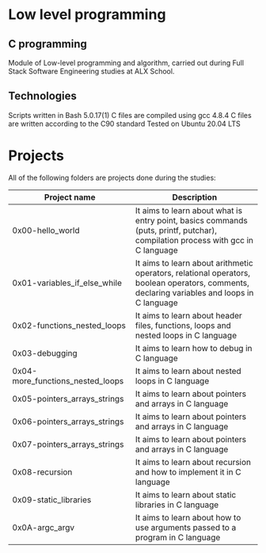 # Low level programming  
## C programming 
Module of Low-level programming and algorithm, carried out during Full Stack Software Engineering studies at ALX School.

## Technologies
Scripts written in Bash 5.0.17(1)
C files are compiled using gcc 4.8.4
C files are written according to the C90 standard
Tested on Ubuntu 20.04 LTS
# Projects
All of the following folders are projects done during the studies:

Project name  |	Description
------------- | -----------
0x00-hello_world |	It aims to learn about what is entry point, basics commands (puts, printf, putchar), compilation process with gcc in C language
0x01-variables_if_else_while 	| It aims to learn about arithmetic operators, relational operators, boolean operators, comments, declaring variables and loops in C language
0x02-functions_nested_loops 	| It aims to learn about header files, functions, loops and nested loops in C language
0x03-debugging 	| It aims to learn how to debug in C language
0x04-more_functions_nested_loops |	It aims to learn about nested loops in C language
0x05-pointers_arrays_strings |	It aims to learn about pointers and arrays in C language
0x06-pointers_arrays_strings  |	It aims to learn about pointers and arrays in C language
0x07-pointers_arrays_strings |	It aims to learn about pointers and arrays in C language
0x08-recursion | It aims to learn about recursion and how to implement it in C language
0x09-static_libraries | It aims to learn about static libraries in C language
0x0A-argc_argv 	| It aims to learn about how to use arguments passed to a program in C language
